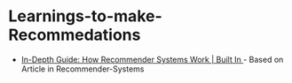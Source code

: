 # Learnings-to-make-Recommedations
* [In-Depth Guide: How Recommender Systems Work | Built In ](https://builtin.com/data-science/recommender-systems)- Based on Article in Recommender-Systems
